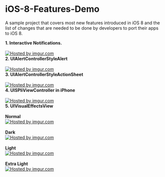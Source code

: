 iOS-8-Features-Demo
===================

A sample project that covers most new features introduced in iOS 8 and the list of changes that are needed to be done by developers to port their apps to iOS 8.

 <strong>1. Interactive Notifications.</strong>
  <br/><br/><a href="http://imgur.com/C8jYaqB"><img src="http://i.imgur.com/C8jYaqB.png" title="Hosted by imgur.com" /></a>
<br/> <strong>2. UIAlertControllerStyleAlert</strong>
  <br/><br/><a href="http://imgur.com/MOEmLLU"><img src="http://i.imgur.com/MOEmLLU.png" title="Hosted by imgur.com"/></a>
<br/> <strong>3. UIAlertControllerStyleActionSheet</strong>
  <br/><br/><a href="http://imgur.com/XaG9VTn"><img src="http://i.imgur.com/XaG9VTn.png" title="Hosted by imgur.com"/></a>
<br/> <strong>4. UISPliViewController in iPhone</strong>
  <br/><br/><a href="http://imgur.com/EqxiDT5"><img src="http://i.imgur.com/EqxiDT5.png" title="Hosted by imgur.com" /></a>
<br/> <strong>5. UIVisualEffectsView</strong>
 <br/><br/>
  <strong>Normal</strong>
    <br/><a href="http://imgur.com/E8qNMlJ"><img src="http://i.imgur.com/E8qNMlJ.png" title="Hosted by imgur.com"/></a>
    <br/><br/>
 <strong>Dark</strong>
    <br/><a href="http://imgur.com/dL5tr4Z"><img src="http://i.imgur.com/dL5tr4Z.png" title="Hosted by imgur.com"/></a>
    <br/><br/>
 <strong>Light</strong>
    <br/><a href="http://imgur.com/OGjUXH9"><img src="http://i.imgur.com/OGjUXH9.png" title="Hosted by imgur.com"/></a>
    <br/><br/>
 <strong>Extra Light</strong>
    <br/><a href="http://imgur.com/XdMicjy"><img src="http://i.imgur.com/XdMicjy.png" title="Hosted by imgur.com"/></a>
